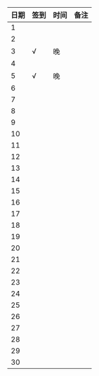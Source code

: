 日期|签到|时间|备注|
:---------------|:---------------|:---------------|:---------------
1||||
2||||
3|√|晚||
4||||
5|√|晚||
6||||
7||||
8||||
9||||
10||||
11||||
12||||
13||||
14||||
15||||
16||||
17||||
18||||
19||||
20||||
21||||
22||||
23||||
24||||
25||||
26||||
27||||
28||||
29||||
30||||
